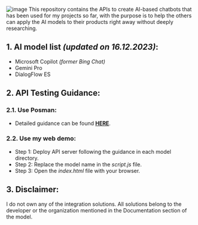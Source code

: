 ![image](https://i.imgur.com/aQYdqzj.png)
This repository contains the APIs to create AI-based chatbots that has been used for my projects so far, with the purpose is to help the others can apply the AI models to their products right away without deeply researching.

## 1. AI model list *(updated on 16.12.2023)*:
- Microsoft Copilot *(former Bing Chat)*
- Gemini Pro
- DialogFlow ES

## 2. API Testing Guidance:
### 2.1. Use Posman:
- Detailed guidance can be found [**HERE**](https://apidog.com/blog/how-to-use-postman-for-api-testing/).

### 2.2. Use my web demo:
- Step 1: Deploy API server following the guidance in each model directory.
- Step 2: Replace the model name in the *script.js* file.
- Step 3: Open the *index.html* file with your browser.

## 3. Disclaimer:
I do not own any of the integration solutions. All solutions belong to the developer or the organization mentioned in the Documentation section of the model.

